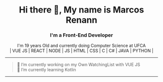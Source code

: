 <h1 align="center">
Hi there 👋, My name is Marcos Renann
</h1>

<h3 align="center"> I'm a Front-End Developer</h3>
<p align="center">I'm 19 years Old and currently doing Computer Science at UFCA <br/>
| VUE JS | REACT | NODE | JS | HTML | CSS | C | C# | JAVA | PYTHON | </p>
<hr/>


> 🔭 I’m currently working on my Own WatchingList with VUE JS <br/>
 🌱 I’m currently learning Kotlin 

<hr/>
